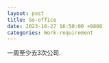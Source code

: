 ```yaml
---
layout: post
title: Go-office
date: 2023-10-27 16:50:00 +0800
categories: Work-requirement
---
```

一周至少去3次公司.